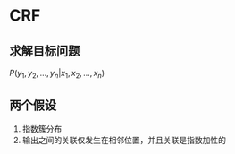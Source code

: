 # CRF
## 求解目标问题
$P(y_1,y_2,...,y_n|x_1,x_2,...,x_n)$

## 两个假设
1. 指数簇分布
2. 输出之间的关联仅发生在相邻位置，并且关联是指数加性的
